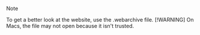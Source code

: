 > [!NOTE]
> To get a better look at the website, use the .webarchive file.
> [!WARNING]
> On Macs, the file may not open because it isn't trusted.
